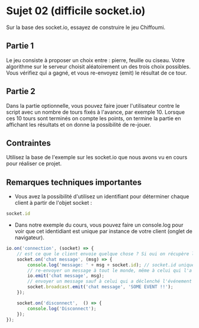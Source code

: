 # Sujet 02 (difficile socket.io)

Sur la base des socket.io, essayez de construire le jeu Chiffoumi.

## Partie 1

Le jeu consiste à proposer un choix entre : pierre, feuille ou ciseau. Votre algorithme sur le serveur choisit aléatoirement un des trois choix possibles. Vous vérifiez qui a gagné, et vous re-envoyez (emit) le résultat de ce tour.

## Partie 2

Dans la partie optionnelle, vous pouvez faire jouer l'utilisateur contre le script avec un nombre de tours fixés à l'avance, par exemple 10. Lorsque ces 10 tours sont terminés on compte les points, on termine la partie en affichant les résultats et on donne la possibilité de re-jouer.

## Contraintes 

Utilisez la base de l'exemple sur les socket.io que nous avons vu en cours pour réaliser ce projet.

## Remarques techniques importantes

- Vous avez la possibilité d'utilisez un identifiant pour déterminer chaque client à partir de l'objet socket :

```js
socket.id
```

- Dans notre exemple du cours, vous pouvez faire un console.log pour voir que cet identidiant est unique par instance de votre client (onglet de navigateur).

```js
io.on('connection', (socket) => {
    // est ce que le client envoie quelque chose ? Si oui on récupère le message
    socket.on('chat message', (msg) => {
        console.log('message: ' + msg + socket.id); // socket.id unique par client
        // re-envoyer un message à tout le monde, même à celui qui l'a envoyé
        io.emit('chat message', msg);
        // envoyer un message sauf à celui qui a déclenché l'événement
        socket.broadcast.emit('chat message', 'SOME EVENT !!');
    });

    socket.on('disconnect',  () => {
        console.log('Disconnect');
    });
});
```